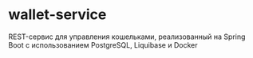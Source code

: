 # wallet-service
REST-сервис для управления кошельками, реализованный на Spring Boot с использованием PostgreSQL, Liquibase и Docker
